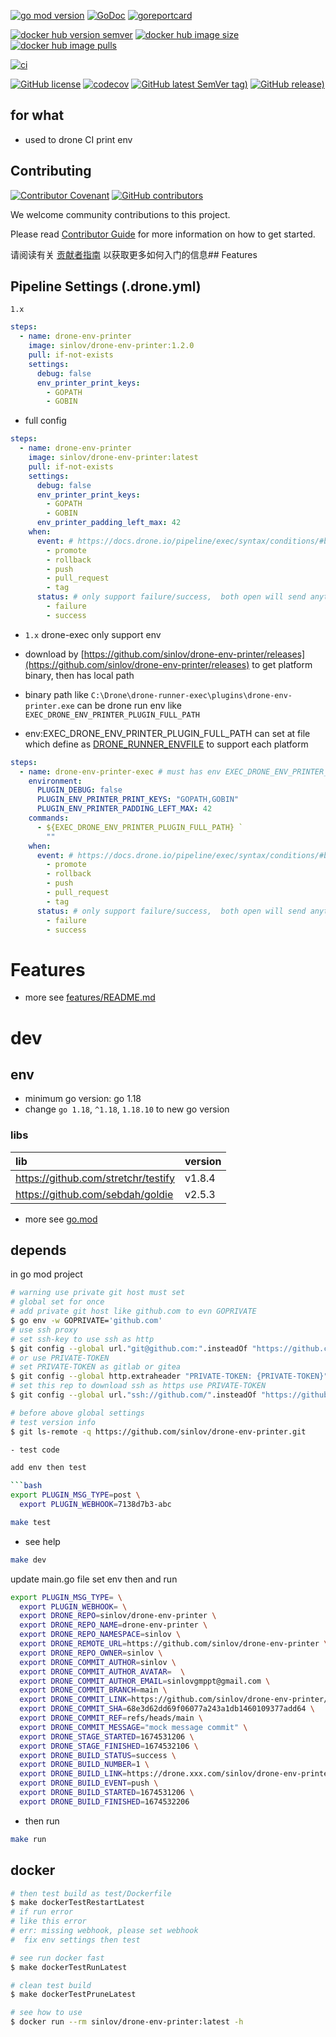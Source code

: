 [![go mod version](https://img.shields.io/github/go-mod/go-version/sinlov/drone-env-printer?label=go.mod)](https://github.com/sinlov/drone-env-printer)
[![GoDoc](https://godoc.org/github.com/sinlov/drone-env-printer?status.png)](https://godoc.org/github.com/sinlov/drone-env-printer)
[![goreportcard](https://goreportcard.com/badge/github.com/sinlov/drone-env-printer)](https://goreportcard.com/report/github.com/sinlov/drone-env-printer)

[![docker hub version semver](https://img.shields.io/docker/v/sinlov/drone-env-printer?sort=semver)](https://hub.docker.com/r/sinlov/drone-env-printer/tags?page=1&ordering=last_updated)
[![docker hub image size](https://img.shields.io/docker/image-size/sinlov/drone-env-printer)](https://hub.docker.com/r/sinlov/drone-env-printer)
[![docker hub image pulls](https://img.shields.io/docker/pulls/sinlov/drone-env-printer)](https://hub.docker.com/r/sinlov/drone-env-printer/tags?page=1&ordering=last_updated)

[![ci](https://github.com/sinlov/drone-env-printer/workflows/ci/badge.svg)](https://github.com/sinlov/drone-env-printer/actions/workflows/ci.yml)

[![GitHub license](https://img.shields.io/github/license/sinlov/drone-env-printer)](https://github.com/sinlov/drone-env-printer)
[![codecov](https://codecov.io/gh/sinlov/drone-env-printer/branch/main/graph/badge.svg)](https://codecov.io/gh/sinlov/drone-env-printer)
[![GitHub latest SemVer tag)](https://img.shields.io/github/v/tag/sinlov/drone-env-printer)](https://github.com/sinlov/drone-env-printer/tags)
[![GitHub release)](https://img.shields.io/github/v/release/sinlov/drone-env-printer)](https://github.com/sinlov/drone-env-printer/releases)

## for what

- used to drone CI print env

## Contributing

[![Contributor Covenant](https://img.shields.io/badge/contributor%20covenant-v1.4-ff69b4.svg)](.github/CONTRIBUTING_DOC/CODE_OF_CONDUCT.md)
[![GitHub contributors](https://img.shields.io/github/contributors/bridgewwater/drone-plugin-temple)](https://github.com/bridgewwater/drone-plugin-temple/graphs/contributors)

We welcome community contributions to this project.

Please read [Contributor Guide](.github/CONTRIBUTING_DOC/CONTRIBUTING.md) for more information on how to get started.

请阅读有关 [贡献者指南](.github/CONTRIBUTING_DOC/zh-CN/CONTRIBUTING.md) 以获取更多如何入门的信息## Features

## Pipeline Settings (.drone.yml)

`1.x`

```yaml
steps:
  - name: drone-env-printer
    image: sinlov/drone-env-printer:1.2.0
    pull: if-not-exists
    settings:
      debug: false
      env_printer_print_keys:
        - GOPATH
        - GOBIN
```

- full config

```yaml
steps:
  - name: drone-env-printer
    image: sinlov/drone-env-printer:latest
    pull: if-not-exists
    settings:
      debug: false
      env_printer_print_keys:
        - GOPATH
        - GOBIN
      env_printer_padding_left_max: 42
    when:
      event: # https://docs.drone.io/pipeline/exec/syntax/conditions/#by-event
        - promote
        - rollback
        - push
        - pull_request
        - tag
      status: # only support failure/success,  both open will send anything
        - failure
        - success
```
- `1.x` drone-exec only support env

- download by [https://github.com/sinlov/drone-env-printer/releases](https://github.com/sinlov/drone-env-printer/releases) to get platform binary, then has local path
- binary path like `C:\Drone\drone-runner-exec\plugins\drone-env-printer.exe` can be drone run env like `EXEC_DRONE_ENV_PRINTER_PLUGIN_FULL_PATH`
- env:EXEC_DRONE_ENV_PRINTER_PLUGIN_FULL_PATH can set at file which define as [DRONE_RUNNER_ENVFILE](https://docs.drone.io/runner/exec/configuration/reference/drone-runner-envfile/) to support each platform

```yaml
steps:
  - name: drone-env-printer-exec # must has env EXEC_DRONE_ENV_PRINTER_PLUGIN_FULL_PATH and exec tools
    environment:
      PLUGIN_DEBUG: false
      PLUGIN_ENV_PRINTER_PRINT_KEYS: "GOPATH,GOBIN"
      PLUGIN_ENV_PRINTER_PADDING_LEFT_MAX: 42
    commands:
      - ${EXEC_DRONE_ENV_PRINTER_PLUGIN_FULL_PATH} `
        ""
    when:
      event: # https://docs.drone.io/pipeline/exec/syntax/conditions/#by-event
        - promote
        - rollback
        - push
        - pull_request
        - tag
      status: # only support failure/success,  both open will send anything
        - failure
        - success
```

# Features

- more see [features/README.md](features/README.md)

# dev

## env

- minimum go version: go 1.18
- change `go 1.18`, `^1.18`, `1.18.10` to new go version

### libs

| lib                                        | version |
|:-------------------------------------------|:--------|
| https://github.com/stretchr/testify        | v1.8.4  |
| https://github.com/sebdah/goldie           | v2.5.3  |

- more see [go.mod](go.mod)

## depends

in go mod project

```bash
# warning use private git host must set
# global set for once
# add private git host like github.com to evn GOPRIVATE
$ go env -w GOPRIVATE='github.com'
# use ssh proxy
# set ssh-key to use ssh as http
$ git config --global url."git@github.com:".insteadOf "https://github.com/"
# or use PRIVATE-TOKEN
# set PRIVATE-TOKEN as gitlab or gitea
$ git config --global http.extraheader "PRIVATE-TOKEN: {PRIVATE-TOKEN}"
# set this rep to download ssh as https use PRIVATE-TOKEN
$ git config --global url."ssh://github.com/".insteadOf "https://github.com/"

# before above global settings
# test version info
$ git ls-remote -q https://github.com/sinlov/drone-env-printer.git

- test code

add env then test

```bash
export PLUGIN_MSG_TYPE=post \
  export PLUGIN_WEBHOOK=7138d7b3-abc
```

```bash
make test
```

- see help

```bash
make dev
```

update main.go file set env then and run

```bash
export PLUGIN_MSG_TYPE= \
  export PLUGIN_WEBHOOK= \
  export DRONE_REPO=sinlov/drone-env-printer \
  export DRONE_REPO_NAME=drone-env-printer \
  export DRONE_REPO_NAMESPACE=sinlov \
  export DRONE_REMOTE_URL=https://github.com/sinlov/drone-env-printer \
  export DRONE_REPO_OWNER=sinlov \
  export DRONE_COMMIT_AUTHOR=sinlov \
  export DRONE_COMMIT_AUTHOR_AVATAR=  \
  export DRONE_COMMIT_AUTHOR_EMAIL=sinlovgmppt@gmail.com \
  export DRONE_COMMIT_BRANCH=main \
  export DRONE_COMMIT_LINK=https://github.com/sinlov/drone-env-printer/commit/68e3d62dd69f06077a243a1db1460109377add64 \
  export DRONE_COMMIT_SHA=68e3d62dd69f06077a243a1db1460109377add64 \
  export DRONE_COMMIT_REF=refs/heads/main \
  export DRONE_COMMIT_MESSAGE="mock message commit" \
  export DRONE_STAGE_STARTED=1674531206 \
  export DRONE_STAGE_FINISHED=1674532106 \
  export DRONE_BUILD_STATUS=success \
  export DRONE_BUILD_NUMBER=1 \
  export DRONE_BUILD_LINK=https://drone.xxx.com/sinlov/drone-env-printer/1 \
  export DRONE_BUILD_EVENT=push \
  export DRONE_BUILD_STARTED=1674531206 \
  export DRONE_BUILD_FINISHED=1674532206
```

- then run

```bash
make run
```

## docker

```bash
# then test build as test/Dockerfile
$ make dockerTestRestartLatest
# if run error
# like this error
# err: missing webhook, please set webhook
#  fix env settings then test

# see run docker fast
$ make dockerTestRunLatest

# clean test build
$ make dockerTestPruneLatest

# see how to use
$ docker run --rm sinlov/drone-env-printer:latest -h
```
